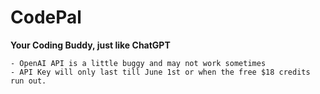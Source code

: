 # CodePal

**Your Coding Buddy, just like ChatGPT**
```
- OpenAI API is a little buggy and may not work sometimes
- API Key will only last till June 1st or when the free $18 credits run out.
```
